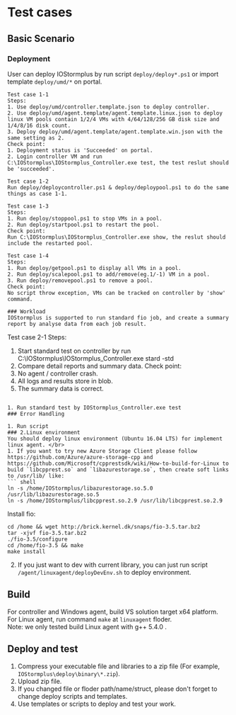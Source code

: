 # Test cases

## Basic Scenario

### Deployment
User can deploy IOStormplus by run script `deploy/deploy*.ps1` or import template `deploy/umd/*` on portal.
```
Test case 1-1
Steps:
1. Use deploy/umd/controller.template.json to deploy controller.
2. Use deploy/umd/agent.template/agent.template.linux.json to deploy linux VM pools contain 1/2/4 VMs with 4/64/128/256 GB disk size and 1/4/8/16 disk count.
3. Deploy deploy/umd/agent.template/agent.template.win.json with the same setting as 2.
Check point:
1. Deployment status is 'Succeeded' on portal.
2. Login controller VM and run C:\IOStormplus\IOStormplus_Controller.exe test, the test reslut should be 'succeeded'.
```
```
Test case 1-2
Run deploy/deploycontroller.ps1 & deploy/deploypool.ps1 to do the same things as case 1-1.
```
```
Test case 1-3
Steps:
1. Run deploy/stoppool.ps1 to stop VMs in a pool.
2. Run deploy/startpool.ps1 to restart the pool.
Check point:
Run C:\IOStormplus\IOStormplus_Controller.exe show, the reslut should include the restarted pool.
```
```
Test case 1-4
Steps:
1. Run deploy/getpool.ps1 to display all VMs in a pool.
2. Run deploy/scalepool.ps1 to add/remove(eg.1/-1) VM in a pool.
3. Run deploy/removepool.ps1 to remove a pool.
Check point:
No script throw exception, VMs can be tracked on controller by 'show' command.

### Workload
IOStormplus is supported to run standard fio job, and create a summary report by analyse data from each job result.
```
Test case 2-1
Steps:
1. Start standard test on controller by run C:\IOStormplus\IOStormplus_Controller.exe stard -std
2. Compare detail reports and summary data.
Check point:
1. No agent / controller crash.
2. All logs and results store in blob.
3. The summary data is correct.
```

1. Run standard test by IOStormplus_Controller.exe test
### Error Handling

1. Run script 
### 2.Linux environment
You should deploy linux environment (Ubuntu 16.04 LTS) for implement linux agent. </br>
1. If you want to try new Azure Storage Client please follow https://github.com/Azure/azure-storage-cpp and https://github.com/Microsoft/cpprestsdk/wiki/How-to-build-for-Linux to build `libcpprest.so` and `libazurestorage.so`, then create soft links to /usr/lib/ like:
``` shell
ln -s /home/IOStormplus/libazurestorage.so.5.0 /usr/lib/libazurestorage.so.5
ln -s /home/IOStormplus/libcpprest.so.2.9 /usr/lib/libcpprest.so.2.9
```
Install fio:
``` shell
cd /home && wget http://brick.kernel.dk/snaps/fio-3.5.tar.bz2
tar -xjvf fio-3.5.tar.bz2
./fio-3.5/configure
cd /home/fio-3.5 && make
make install
```
2. If you just want to dev with current library, you can just run script `/agent/linuxagent/deployDevEnv.sh` to deploy environment.

## Build
For controller and Windows agent, build VS solution target x64 platform.  </br>
For Linux agent, run command `make` at `linuxagent` floder. </br>
Note: we only tested build Linux agent with g++ 5.4.0 .

## Deploy and test
1. Compress your executable file and libraries to a zip file (For example, `IOStormplus\deploy\binary\*.zip`). </br>
2. Upload zip file. </br>
3. If you changed file or floder path/name/struct, please don't forget to change deploy scripts and templates. </br>
4. Use templates or scripts to deploy and test your work.
